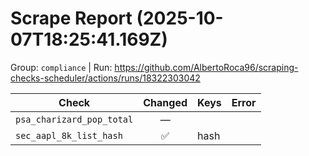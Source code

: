 # Scrape Report (2025-10-07T18:25:41.169Z)

Group: `compliance`  |  Run: https://github.com/AlbertoRoca96/scraping-checks-scheduler/actions/runs/18322303042

| Check | Changed | Keys | Error |
|---|:---:|:--|:--|
| `psa_charizard_pop_total` | — |  |  |
| `sec_aapl_8k_list_hash` | ✅ | hash |  |
